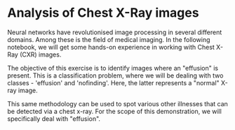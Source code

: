 # Analysis of Chest X-Ray images
Neural networks have revolutionised image processing in several different domains. Among these is the field of medical imaging. In the following notebook, we will get some hands-on experience in working with Chest X-Ray (CXR) images.

The objective of this exercise is to identify images where an "effusion" is present. This is a classification problem, where we will be dealing with two classes - 'effusion' and 'nofinding'. Here, the latter represents a "normal" X-ray image.

This same methodology can be used to spot various other illnesses that can be detected via a chest x-ray. For the scope of this demonstration, we will specifically deal with "effusion".
